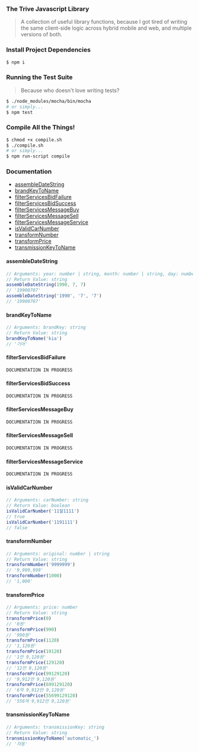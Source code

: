 ### The Trive Javascript Library

> A collection of useful library functions, because I got tired of writing the same client-side logic across hybrid mobile and web, and multiple versions of both.

### Install Project Dependencies

```bash
$ npm i
```

### Running the Test Suite

> Because who doesn't love writing tests?

```bash
$ ./node_modules/mocha/bin/mocha
# or simply...
$ npm test
```

### Compile All the Things!

```bash
$ chmod +x compile.sh
$ ./compile.sh
# or simply...
$ npm run-script compile
```

### Documentation

* [assembleDateString](#assembledatestring)
* [brandKeyToName](#brandkeytoname)
* [filterServicesBidFailure](#filterservicesbidfailure)
* [filterServicesBidSuccess](#filterservicesbidsuccess)
* [filterServicesMessageBuy](#filterservicesmessagebuy)
* [filterServicesMessageSell](#filterservicesmessagesell)
* [filterServicesMessageService](#filterservicesmessageservice)
* [isValidCarNumber](#isvalidcarnumber)
* [transformNumber](#transformnumber)
* [transformPrice](#transformprice)
* [transmissionKeyToName](#transmissionkeytoname)

#### **assembleDateString**

```javascript
// Arguments: year: number | string, month: number | string, day: number | string
// Return Value: string
assembleDateString(1990, 7, 7)
// '19900707'
assembleDateString('1990', '7', '7')
// '19900707'
```

#### **brandKeyToName**

```javascript
// Arguments: brandKey: string
// Return Value: string
brandKeyToName('kia')
// '기아'
```

#### **filterServicesBidFailure**

```javascript
DOCUMENTATION IN PROGRESS
```

#### **filterServicesBidSuccess**

```javascript
DOCUMENTATION IN PROGRESS
```

#### **filterServicesMessageBuy**

```javascript
DOCUMENTATION IN PROGRESS
```

#### **filterServicesMessageSell**

```javascript
DOCUMENTATION IN PROGRESS
```

#### **filterServicesMessageService**

```javascript
DOCUMENTATION IN PROGRESS
```

#### **isValidCarNumber**

```javascript
// Arguments: carNumber: string
// Return Value: boolean
isValidCarNumber('11헐1111')
// true
isValidCarNumber('1191111')
// false
```

#### **transformNumber**

```javascript
// Arguments: original: number | string
// Return Value: string
transformNumber('9999999')
// '9,999,999'
transformNumber(1000)
// '1,000'
```

#### **transformPrice**

```javascript
// Arguments: price: number
// Return Value: string
transformPrice(0)
// '0원'
transformPrice(990)
// '990원'
transformPrice(1120)
// '1,120원'
transformPrice(19120)
// '1만 9,120원'
transformPrice(129120)
// '12만 9,120원'
transformPrice(99129120)
// '9,912만 9,120원'
transformPrice(699129120)
// '6억 9,912만 9,120원'
transformPrice(55699129120)
// '556억 9,912만 9,120원'
```

#### **transmissionKeyToName**

```javascript
// Arguments: transmissionKey: string
// Return Value: string
transmissionKeyToName('automatic_')
// '자동'
```